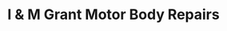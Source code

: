---
title: "I & M Grant Motor Body Repairs"
url: /portlethen/i-und-m-grant-motor-body-repairs/
shop: Autowerkstatt
---